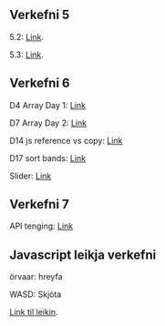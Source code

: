## Verkefni 5

5.2: [Link](https://johannhawk.github.io/jcs-jvs-2019/verk5/verk52.html).

5.3: [Link](https://johannhawk.github.io/jcs-jvs-2019/verk5/verk53.html).

## Verkefni 6

D4 Array Day 1: [Link](https://johannhawk.github.io/jcs-jvs-2019/verk6/d4.html)

D7 Array Day 2: [Link](https://johannhawk.github.io/jcs-jvs-2019/verk6/d7.html)

D14 js reference vs copy: [Link](https://johannhawk.github.io/jcs-jvs-2019/verk6/d14.html)

D17 sort bands: [Link](https://johannhawk.github.io/jcs-jvs-2019/verk6/d17.html)

Slider: [Link](https://johannhawk.github.io/jcs-jvs-2019/verk6/v6_sliders.html)

## Verkefni 7

API tenging: [Link](https://johannhawk.github.io/jcs-jvs-2019/verk7/verk7.html)

## Javascript leikja verkefni

örvaar: hreyfa

WASD: Skjóta

[Link til leikin](https://johannhawk.github.io/jcs-jvs-2019/game2/ok.html).
